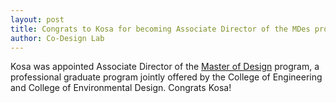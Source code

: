 ```yaml
---
layout: post
title: Congrats to Kosa for becoming Associate Director of the MDes program!
author: Co-Design Lab
---
```


Kosa was appointed Associate Director of the [Master of Design](https://design.berkeley.edu/) program, a professional graduate program jointly offered by the College of Engineering and College of Environmental Design. Congrats Kosa!
